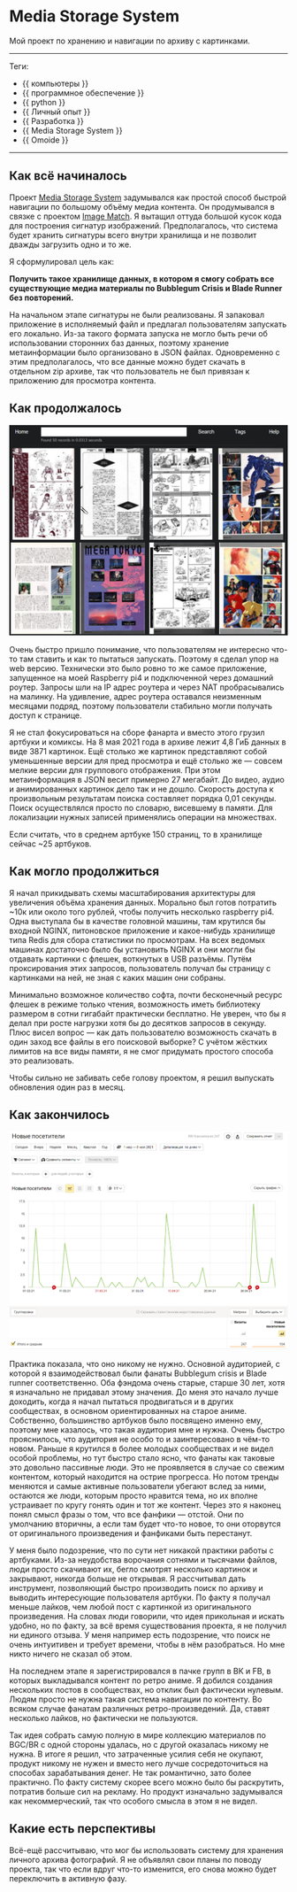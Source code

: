 # Media Storage System

Мой проект по хранению и навигации по архиву с картинками.

---

Теги:

- {{ компьютеры }}
- {{ программное обеспечение }}
- {{ python }}
- {{ Личный опыт }}
- {{ Разработка }}
- {{ Media Storage System }}
- {{ Omoide }}

---

## Как всё начиналось

Проект [Media Storage System](https://github.com/IgorZyktin/MediaStorageSystem)
задумывался как простой способ быстрой навигации по большому объёму медиа
контента. Он продумывался в связке с проектом
[Image Match](https://github.com/EdjoLabs/image-match). Я вытащил оттуда
большой кусок кода для построения сигнатур изображений. Предполагалось, что
система будет хранить сигнатуры всего внутри хранилища и не позволит дважды
загрузить одно и то же.

Я сформулировал цель как:

**Получить такое хранилище данных, в котором я смогу собрать все существующие
медиа материалы по Bubblegum Crisis и Blade Runner без повторений.**

На начальном этапе сигнатуры не были реализованы. Я запаковал приложение в
исполняемый файл и предлагал пользователям запускать его локально. Из-за такого
формата запуска не могло быть речи об использовании сторонних баз данных,
поэтому хранение метаинформации было организовано в JSON файлах. Одновременно с
этим предполагалось, что все данные можно будет скачать в отдельном zip архиве,
так что пользователь не был привязан к приложению для просмотра контента.

## Как продолжалось

![cover](Media%20Storage%20System%202.png)

Очень быстро пришло понимание, что пользователям не интересно что-то там
ставить и как то пытаться запускать. Поэтому я сделал упор на web версию.
Технически это было ровно то же самое приложение, запущенное на моей Raspberry
pi4 и подключенной через домашний роутер. Запросы шли на IP адрес роутера и
через NAT пробрасывались на малинку. На удивление, адрес роутера оставался
неизменным месяцами подряд, поэтому пользователи стабильно могли получать
доступ к странице.

Я не стал фокусироваться на сборе фанарта и вместо этого грузил артбуки и
комиксы. На 8 мая 2021 года в архиве лежит 4,8 ГиБ данных в виде 3871 картинок.
Ещё столько же картинок представляют собой уменьшенные версии для пред
просмотра и ещё столько же — совсем мелкие версии для группового отображения.
При этом метаинформация в JSON весит примерно 27 мегабайт. До видео, аудио и
анимированных картинок дело так и не дошло. Скорость доступа к произвольным
результатам поиска составляет порядка 0,01 секунды. Поиск осуществлялся просто
по словарю, висевшему в памяти. Для локализации нужных записей применялись
операции на множествах.

Если считать, что в среднем артбуке 150 страниц, то в хранилище сейчас ~25
артбуков.

## Как могло продолжиться

Я начал прикидывать схемы масштабирования архитектуры для увеличения объёма
хранения данных. Морально был готов потратить ~10к или около того рублей, чтобы
получить несколько raspberry pi4. Одна выступала бы в качестве головной машины,
там крутился бы входной NGINX, питоновское приложение и какое-нибудь хранилище
типа Redis для сбора статистики по просмотрам. На всех ведомых машинах
достаточно было бы установить NGINX и они могли бы отдавать картинки с флешек,
воткнутых в USB разъёмы. Путём проксирования этих запросов, пользователь
получал бы страницу с картинками на ней, не зная с каких машин они собраны.

Минимально возможное количество софта, почти бесконечный ресурс флешек в режиме
только чтения, возможность иметь библиотеку размером в сотни гигабайт
практически бесплатно. Не уверен, что бы я делал при росте нагрузки хотя бы до
десятков запросов в секунду. Плюс висел вопрос — как дать пользователю
возможность скачать в один заход все файлы в его поисковой выборке? С учётом
жёстких лимитов на все виды памяти, я не смог придумать простого способа это
реализовать.

Чтобы сильно не забивать себе голову проектом, я решил выпускать обновления
один раз в месяц.

## Как закончилось

![cover](Media%20Storage%20System%201.png)

Практика показала, что оно никому не нужно. Основной аудиторией, с которой я
взаимодействовал были фанаты Bubblegum crisis и Blade runner соответственно.
Оба фэндома очень старые, старше 30 лет, хотя я изначально не придавал этому
значения. До меня это начало лучше доходить, когда я начал пытаться
продвигаться и в других сообществах, в основном ориентированных на старое
аниме. Собственно, большинство артбуков было посвящено именно ему, поэтому мне
казалось, что такая аудитория мне и нужна. Очень быстро прояснилось, что
аудитория не особо то и заинтересовано в чём-то новом. Раньше я крутился в
более молодых сообществах и не видел особой проблемы, но тут быстро стало ясно,
что фанаты как таковые это довольно пассивные люди. Это не проявляется в случае
со свежим контентом, который находится на острие прогресса. Но потом тренды
меняются и самые активные пользователи убегают вслед за ними, остаются же люди,
которым просто нравится тема, но их вполне устраивает по кругу гонять один и
тот же контент. Через это я наконец понял смысл фразы о том, что все фанфики —
отстой. Они по умолчанию вторичны, а если там будет что-то новое, то они
оторвутся от оригинального произведения и фанфиками быть перестанут.

У меня было подозрение, что по сути нет никакой практики работы с артбуками.
Из-за неудобства ворочания сотнями и тысячами файлов, люди просто скачивают их,
бегло смотрят несколько картинок и закрывают, никогда больше не открывая. Я
рассчитывал дать инструмент, позволяющий быстро производить поиск по архиву и
выводить интересующие пользователя артбуки. По факту я получал меньше лайков,
чем любой пост с картинкой из оригинального произведения. На словах люди
говорили, что идея прикольная и искать удобно, но по факту, за всё время
существования проекта, я не получил ни единого отзыва. У меня например есть
подозрение, что поиск не очень интуитивен и требует времени, чтобы в нём
разобраться. Но мне никто ничего не сказал об этом.

На последнем этапе я зарегистрировался в пачке групп в ВК и FB, в которых
выкладывался контент по ретро аниме. Я добился создания нескольких постов в
сообществах, но отклик был фактически нулевым. Людям просто не нужна такая
система навигации по контенту. Во всяком случае фанатам различных
ретро-произведений. Да, ставят несколько лайков, но фактически не пользуются.

Так идея собрать самую полную в мире коллекцию материалов по BGC/BR с одной
стороны удалась, но с другой оказалась никому не нужна. В итоге я решил, что
затраченные усилия себя не окупают, продукт никому не нужен и вместо него лучше
сосредоточиться на способах зарабатывания денег. Не так романтично, зато более
практично. По факту систему скорее всего можно было бы раскрутить, потратив
больше сил на рекламу. Но продукт изначально задумывался как некоммерческий,
так что особого смысла в этом я не видел.

## Какие есть перспективы

Всё-ещё рассчитываю, что мог бы использовать систему для хранения личного
архива фотографий. Я не объявлял свои планы по поводу проекта, так что если
вдруг что-то изменится, его снова можно будет переключить в активную фазу.
